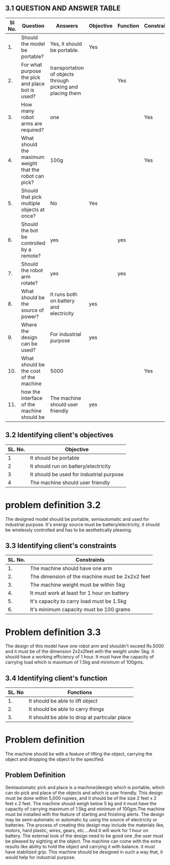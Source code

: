 ## 3.1 QUESTION AND ANSWER TABLE
|SI No.|  Question  |  Answers  |Objective|Function|Constraint|
|------|------------|-----------|---------|--------|----------|
|1.|Should the model be portable?|Yes, it should be portable.|Yes|||
|2.|For what purpose the pick and place bot is used?|transportation of objects through picking and placing them||Yes||
|3.|How many robot arms are required?|one|||Yes| 
|4.|What should the maximum weight that the robot can pick?|100g|||Yes|
|5.|Should that pick multiple objects at once?|No|Yes|
|6.|Should the bot be controlled by a remote?|yes||yes|
|7.|Should the robot arm rotate?|yes||yes|
|8.|What should be the source of power?|It runs both on battery and electricity|yes|
|9.|Where the design can be used?| For industrial purpose | yes |
|10.|What should be the cost of the machine|5000|||Yes|
|11.|how the interface of the machine should be|The machine should user friendly|yes| 


## 3.2 Identifying client's objectives
| SL. No. | Objective |
|---------|-----------|
|1|It should be portable |
|2|It should run on battery/electricity|
|3|It should be used for industrial purpose |
|4|The machine should user friendly|

# problem definition 3.2
The designed model should be portable, semiautomatic and used for industrial purpose. It's energy source must be battery/electricity, it should be wirelessly controlled and has to be aesthetically pleasing. 

## 3.3 Identifying client's constraints
| SL. No. | Constraints |
|---------|-------------|
|1.| The machine should have one arm |
|2.| The dimension of the machine must be 2x2x2 feet |
|3.| The machine weight must be within 5kg |
|4.| It must work at least for 1 hour on battery |
|5.| It's capacity to carry load must be 1.5kg |
|6.| It's minimum capacity must be 100 grams|

# Problem definition 3.3 
The design of this model have one robot arm and shouldn't exceed  Rs.5000 and it must be of the dimension 2x2x2feet with the weight under 5kg. It should  have a working efficiency of 1 hour. It must have the capacity of carrying load which is maximum of 1.5kg and minimum of 100gms.

## 3.4 Identifying client's function 
|SL. No | Functions |
|-------|-----------|
|1.|It should be able to lift object|
|2.|It should be able to carry things|
|3.|It should be able to drop at particular place|

# Problem definition
The machine should be with a feature of lifting the object, carrying the  object and dropping the object to the specified.


## Problem Definition
Semiautomatic pick and place is a machine(design) which is portable, which can do pick and place of the objects and which is user friendly. This design must be done within 5,000 rupees, and it should be of the size 2 feet x 2 feet x 2 feet. The machine should weigh below 5 kg and it must have the capacity of carrying maximum of 1.5kg and minimum of 100gm.The machine must be installed with the feature of starting and finishing alerts. The design may be semi-automatic or automatic by using the source of electricity or batteries. The process of creating this design may include the materials like, motors, hard plastic, wires, gears, etc....And it will work for 1 hour on battery. The external look of the design need to be good one ,the user must be pleased by sighting at the object. The machine can come with the extra results like ability to hold the object and carrying it with balance. it must have stabilized grip. This machine should be designed in such a way that, it would help for industrial purpose.